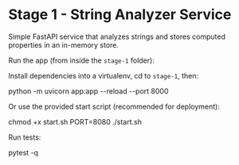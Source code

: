 # Stage 1 - String Analyzer Service

Simple FastAPI service that analyzes strings and stores computed properties in an in-memory store.


Run the app (from inside the `stage-1` folder):

Install dependencies into a virtualenv, cd to `stage-1`, then:

python -m uvicorn app:app --reload --port 8000

Or use the provided start script (recommended for deployment):

chmod +x start.sh
PORT=8080 ./start.sh

Run tests:

pytest -q
